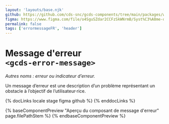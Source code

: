 ```yaml
---
layout: 'layouts/base.njk'
github: https://github.com/cds-snc/gcds-components/tree/main/packages/web/src/components/gcds-error-message
figma: https://www.figma.com/file/o4SguSZdar2CCFzSkWNrmB/Syst%C3%A8me-de-design-GC?type=design&node-id=48-7032&mode=design&t=1DaL24vHpjRRfHHm-0
permalink: false
tags: ['errormessageFR', 'header']
---
```


# Message d'erreur <br>`<gcds-error-message>`

_Autres noms : erreur ou indicateur d’erreur._

Un message d’erreur est une description d’un problème représentant un obstacle à l’objectif de l’utilisateur·rice.

{% docLinks locale stage figma github %}
{% enddocLinks %}

{% baseComponentPreview "Aperçu du composant de message d'erreur" page.filePathStem %}
{% endbaseComponentPreview %}
